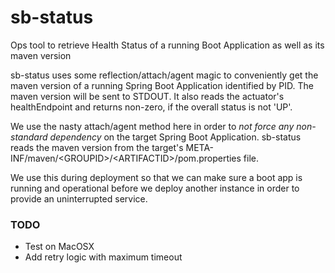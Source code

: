 # sb-status
Ops tool to retrieve Health Status of a running Boot Application as well as its maven version

sb-status uses some reflection/attach/agent magic to conveniently get the maven version of a running Spring Boot Application identified by PID. The maven version will be sent to STDOUT. It also reads the actuator's healthEndpoint and returns non-zero, if the overall status is not 'UP'.

We use the nasty attach/agent method here in order to *not force any non-standard dependency* on the target Spring Boot Application. 
sb-status reads the maven version from the target's META-INF/maven/\<GROUPID\>/\<ARTIFACTID\>/pom.properties file.

We use this during deployment so that we can make sure a boot app is running and operational before we deploy another instance in order to provide an uninterrupted service.

### TODO 

* Test on MacOSX
* Add retry logic with maximum timeout
